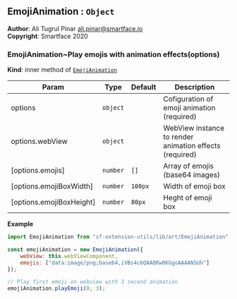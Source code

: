 <a name="module_EmojiAnimation"></a>

## EmojiAnimation : <code>Object</code>
**Author**: Ali Tugrul Pinar <ali.pinar@smartface.io>  
**Copyright**: Smartface 2020  
<a name="module_EmojiAnimation..Play emojis with animation effects"></a>

### EmojiAnimation~Play emojis with animation effects(options)
**Kind**: inner method of [<code>EmojiAnimation</code>](#module_EmojiAnimation)  

| Param | Type | Default | Description |
| --- | --- | --- | --- |
| options | <code>object</code> |  | Cofiguration of emoji animation (required) |
| options.webView | <code>object</code> |  | WebView instance to render animation effects (required) |
| [options.emojis] | <code>number</code> | <code>[]</code> | Array of emojis (base64 images) |
| [options.emojiBoxWidth] | <code>number</code> | <code>100px</code> | Width of emoji box |
| [options.emojiBoxHeight] | <code>number</code> | <code>80px</code> | Heght of emoji box |

**Example**  
```js
import EmojiAnimation from "sf-extension-utils/lib/art/EmojiAnimation";

const emojiAnimation = new EmojiAnimation({
    webView: this.webViewComponent,
    emojis: ["data:image/png;base64,iVBs4c6QAAORw0KGgoAAAANSUh"]
});

// Play first emoji on webview with 3 second animation
emojiAnimation.playEmoji(0, 3);
```
